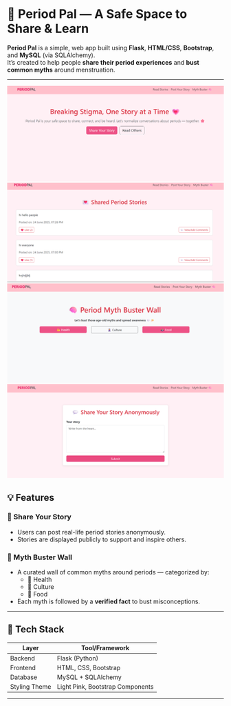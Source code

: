 # 🌸 Period Pal — A Safe Space to Share & Learn

**Period Pal** is a simple, web app built using **Flask**, **HTML/CSS**, **Bootstrap**, and **MySQL** (via SQLAlchemy).  
It’s created to help people **share their period experiences** and **bust common myths** around menstruation.

---

![Landing Page](https://github.com/Khawaish2006/periodpal/blob/main/Screenshot%202025-06-25%20205903.png)
![Landing Page](https://github.com/Khawaish2006/periodpal/blob/main/Screenshot%202025-06-25%20205936.png)
![Landing Page](https://github.com/Khawaish2006/periodpal/blob/main/Screenshot%202025-07-12%20233906.png)
![Landing Page](https://github.com/Khawaish2006/periodpal/blob/main/Screenshot%202025-07-12%20233845.png)
## 💡 Features

### 📝 Share Your Story
- Users can post real-life period stories anonymously.
- Stories are displayed publicly to support and inspire others.

### 🧠 Myth Buster Wall
- A curated wall of common myths around periods — categorized by:
  - 💪 Health  
  - 🧕 Culture  
  - 🍱 Food
- Each myth is followed by a **verified fact** to bust misconceptions.
---

## 🔧 Tech Stack

| Layer         | Tool/Framework    |
|---------------|-------------------|
| Backend       | Flask (Python)    |
| Frontend      | HTML, CSS, Bootstrap |
| Database      | MySQL + SQLAlchemy |
| Styling Theme | Light Pink, Bootstrap Components |

---
